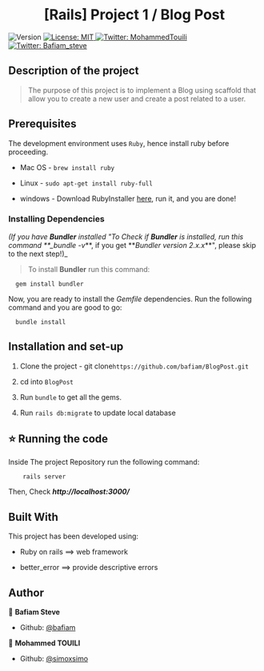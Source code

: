 <h1 align="center">[Rails] Project 1 / Blog Post</h1>
<p>
  <img alt="Version" src="https://img.shields.io/badge/version-0.0.1-blue.svg?cacheSeconds=2592000" />
  <a href="#" target="_blank">
    <img alt="License: MIT " src="https://img.shields.io/badge/License-MIT -yellow.svg" />
  </a>
  <a href="https://twitter.com/MohammedTouili " target="_blank">
    <img alt="Twitter: MohammedTouili " src="https://img.shields.io/twitter/follow/MohammedTouili.svg?style=social" />
  </a>
  <a href="https://twitter.com/Bafiam_steve " target="_blank">
    <img alt="Twitter: Bafiam_steve " src="https://img.shields.io/twitter/follow/Bafiam_steve.svg?style=social" />
  </a>
</p>

## Description of the project

> The purpose of this project is to implement a Blog using scaffold that allow you to create a new user and create a post related to a user.

## Prerequisites

The development environment uses `Ruby`, hence install ruby before proceeding.

- Mac OS - `brew install ruby`

- Linux - `sudo apt-get install ruby-full`

- windows - Download RubyInstaller [here](https://rubyinstaller.org/), run it, and you are done!

### Installing Dependencies

_(If you have **Bundler** installed "To Check if **Bundler** is installed, run this command \*\*\_bundle -v_**, if you get **_Bundler version 2.x.x_\*\*", please skip to the next step!)\_

> To install **Bundler** run this command:

```
  gem install bundler
```

Now, you are ready to install the _Gemfile_ dependencies. Run the following command and you are good to go:

```
  bundle install
```

## Installation and set-up

1. Clone the project - git clone`https://github.com/bafiam/BlogPost.git`

2. cd into `BlogPost`

3. Run `bundle` to get all the gems.

4. Run `rails db:migrate` to update local database

## ⭐️ Running the code

Inside The project Repository run the following command:

```
    rails server
```

Then, Check **_http://localhost:3000/_**

## Built With

This project has been developed using:

- Ruby on rails ==> web framework

- better_error ==> provide descriptive errors

## Author

👤 **Bafiam Steve**

- Github: [@bafiam](https://github.com/https://github.com/bafiam)

👤 **Mohammed TOUILI**

- Github: [@simoxsimo](https://github.com/https://github.com/simoxsimo)
